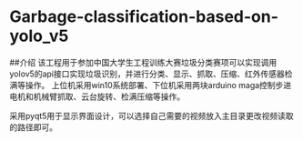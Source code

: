# Garbage-classification-based-on-yolo_v5



##介绍
该工程用于参加中国大学生工程训练大赛垃圾分类赛项可以实现调用yolov5的api接口实现垃圾识别，并进行分类、显示、抓取、压缩、红外传感器检满等操作。
上位机采用win10系统部署、下位机采用两块arduino maga控制步进电机和机械臂抓取、云台旋转、检满压缩等操作。

采用pyqt5用于显示界面设计，可以选择自己需要的视频放入主目录更改视频读取的路径即可。

